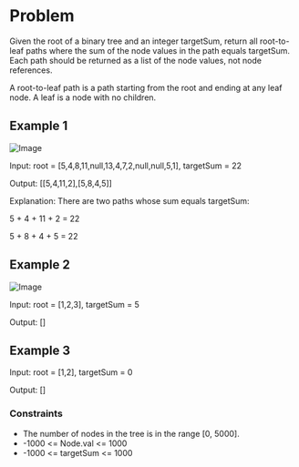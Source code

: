 # Problem

Given the root of a binary tree and an integer targetSum, return all root-to-leaf paths where the sum of the node values in the path equals targetSum. Each path should be returned as a list of the node values, not node references.

A root-to-leaf path is a path starting from the root and ending at any leaf node. A leaf is a node with no children.

## Example 1

![Image](https://assets.leetcode.com/uploads/2021/01/18/pathsumii1.jpg)

Input: root = [5,4,8,11,null,13,4,7,2,null,null,5,1], targetSum = 22

Output: [[5,4,11,2],[5,8,4,5]]

Explanation: There are two paths whose sum equals targetSum:

5 + 4 + 11 + 2 = 22

5 + 8 + 4 + 5 = 22

## Example 2

![Image](https://assets.leetcode.com/uploads/2021/01/18/pathsum2.jpg)

Input: root = [1,2,3], targetSum = 5

Output: []

## Example 3

Input: root = [1,2], targetSum = 0

Output: []
 
### Constraints

- The number of nodes in the tree is in the range [0, 5000].
- -1000 <= Node.val <= 1000
- -1000 <= targetSum <= 1000
